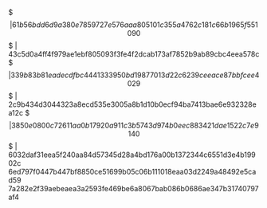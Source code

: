 $$$ | 61b56bdd6d9a380e7859727e576aaa805101c355a4762c181c66b1965f551090                                                                                                     
$$$ | 43c5d0a4ff4f979ae1ebf805093f3fe4f2dcab173af7852b9ab89cbc4eea578c                                                                                                             
$$$ | 339b83b81eadecdfbc4441333950bd19877013d22c6239ceeace87bbfcee4029                                                                                                              $$$ | 2c9b434d3044323a8ecd535e3005a8b1d10b0ecf94ba7413bae6e932328ea12c                                                                                                              $$$ | 3850e0800c72611aa0b17920a911c3b5743d974b0eec883421dae1522c7e9140                                                          
$$$ | 6032daf31eea5f240aa84d57345d28a4bd176a00b1372344c6551d3e4b19902c
6ed797f0447b447bf8850ce51699b05c06b111018eaa03d2249a48492e5cad59
7a282e2f39aebeaea3a2593fe469be6a8067bab086b0686ae347b31740797af4
